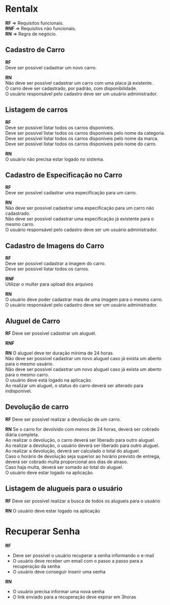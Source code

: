 # Rentalx

**RF** => Requisitos funcionais.<br>
**RNF** => Requisitos não funcionais.<br>
**RN** => Regra de negócio.<br>

## Cadastro de Carro

**RF**<br>
Deve ser possivel cadastrar um novo carro.<br>

**RN**<br>
Não deve ser possível cadastrar um carro com uma placa já existente.<br>
O carro deve ser cadastrado, por padrão, com disponibilidade.<br>
O usuário responsável pelo cadastro deve ser um usuário administrador.<br>


## Listagem de carros

**RF**<br>
Deve ser possivel listar todos os carros disponíveis.<br>
Deve ser possível listar todos os carros disponíveis pelo nome da categoria.<br>
Deve ser possível listar todos os carros disponíveis pelo nome da marca.<br>
Deve ser possível listar todos os carros disponíveis pelo nome do carro.<br>

**RN**<br>
O usuário não precisa estar logado no sistema.


## Cadastro de Especificação no Carro

**RF**<br>
Deve ser possível cadastrar uma especificação para um carro.<br>


**RN**<br>
Não deve ser possível cadastrar uma especificação para um carro não cadastrado.<br>
Não deve ser possível cadastrar uma especificação já existente para o mesmo carro.<br>
O usuário responsável pelo cadastro deve ser um usuário administrador.<br>


## Cadastro de Imagens do Carro

**RF**<br>
Deve ser possível cadastrar a imagem do carro.<br>
Deve ser possível listar todos os carros.<br>

**RNF**<br>
Utilizar o multer para upload dos arquivos<br>

**RN**<br>
O usuário deve poder cadastrar mais de uma imagem para o mesmo carro.<br>
O usuário responsável pelo cadastro deve ser um usuário administrador.<br>


## Aluguel de Carro

**RF** 
Deve ser possível cadastrar um aluguel.<br>

**RNF**

**RN**
O aluguel deve ter duração mínima de 24 horas.<br>
Não deve ser possível cadastrar um novo aluguel caso já exista um aberto para o mesmo usuário.<br>
Não deve ser possível cadastrar um novo aluguel caso já exista um aberto para o mesmo carro.<br>
O usuário deve está logado na aplicação.<br>
Ao realizar um aluguel, o status do carro deverá ser alterado para indisponível.<br>


## Devolução de carro

**RF**
Deve ser possível realizar a devolução de um carro.<br>

**RN**
Se o carro for devolvido com menos de 24 horas, deverá ser cobrado diária completa.<br>
Ao realizar o devolução, o carro deverá ser liberado para outro aluguel.<br>
Ao realizar a devolução, o usuário deverá ser liberado para outro aluguel.<br>
Ao realizar a devolução, deverá ser calculado o total do aluguel.<br>
Caso o horário de devolução seja superior ao horário previsto de entrega, deverá ser cobrado multa proporcional aos dias de atraso.<br>
Caso haja multa, deverá ser somado ao total do aluguel.<br>
O usuário deve estar logado na aplicação.<br>

## Listagem de alugueis para o usuário

**RF**
Deve ser possível realizar a busca de todos os alugueis para o usuário<br>

**RN**
O usuário deve estar logado na aplicação<br>

# Recuperar Senha

**RF**
- Deve ser possível o usuário recuperar a senha informando o e-mail<br>
- O usuário deve receber um email com o passo a passo para a recuperação da senha<br>
- O usuário deve conseguir inserir uma senha<br> 

**RN**
- O usuário precisa informar uma nova senha<br>
- O link enviado para a recuperação deve expirar em 3horas<br>